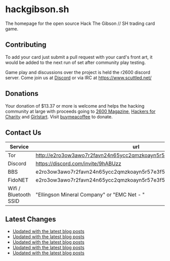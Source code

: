 # hackgibson.sh
The homepage for the open source Hack The Gibson // SH trading card game.


## Contributing

To add your card just submit a pull request with your card's front art, it would be added to the next run of set after community play testing.

Game play and discussions over the project is held the r2600 discord server. Come join us at [Discord](https://discord.com/invite/9hABUzz) or via IRC at https://www.scuttled.net/


## Donations

Your donation of $13.37 or more is welcome and helps the hacking community at large with proceeds going to [2600 Magazine](https://2600.com/), [Hackers for Charity](https://hackersforcharity.org) and [Girlstart](https://girlstart.org).  Visit [buymeacoffee](https://www.buymeacoffee.com/hackgibson.sh) to donate.


## Contact Us

Service | url
-|-
Tor | http://e2ro3ow3awo7r2favn24n65ycc2qmzkoayn5r57e3f56nvjwdcgg32ad.onion
Discord | https://discord.com/invite/9hABUzz
BBS | e2ro3ow3awo7r2favn24n65ycc2qmzkoayn5r57e3f56nvjwdcgg32ad.onion:23
FidoNET | e2ro3ow3awo7r2favn24n65ycc2qmzkoayn5r57e3f56nvjwdcgg32ad.onion:24554
Wifi / Bluetooth SSID | "Ellingson Mineral Company" or "EMC Net - <fidonet address>"

## Latest Changes
<!-- BLOG-POST-LIST:START -->
- [Updated with the latest blog posts](https://github.com/DFW2600/hackgibson.sh/commit/5310db4fe14653e2d0305958175b6bafa5570dc6)
- [Updated with the latest blog posts](https://github.com/DFW2600/hackgibson.sh/commit/5ec36d4e0a496e82fb542086a3d39467d72f4f1e)
- [Updated with the latest blog posts](https://github.com/DFW2600/hackgibson.sh/commit/d2d44f2d724e20a1e8075e5b3683c45e7358c3a1)
- [Updated with the latest blog posts](https://github.com/DFW2600/hackgibson.sh/commit/3a3d3789c059af7c04cb17d326cea9aa1dc777da)
- [Updated with the latest blog posts](https://github.com/DFW2600/hackgibson.sh/commit/19f8f8324efb1aff278b6e8eb5fdb7ddb53e266e)
<!-- BLOG-POST-LIST:END -->
